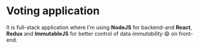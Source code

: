 # Voting application
It is full-stack application where I'm using **NodeJS** for backend-and **React**, **Redux** and **ImmutableJS** for better control of data _immutability_ :smile: on front-end.
